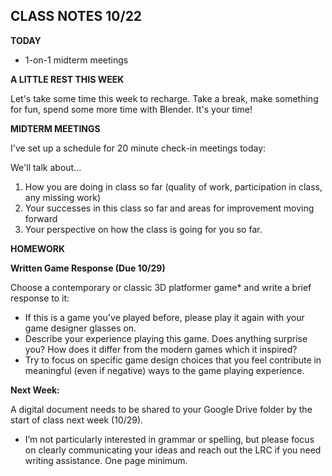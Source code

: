 ## CLASS NOTES 10/22

__TODAY__
- 1-on-1 midterm meetings

__A LITTLE REST THIS WEEK__

Let's take some time this week to recharge. Take a break, make something for fun, spend some more time with Blender. It's your time!

__MIDTERM MEETINGS__

I've set up a schedule for 20 minute check-in meetings today:

We'll talk about...
1. How you are doing in class so far (quality of work, participation in class, any missing work)
2. Your successes in this class so far and areas for improvement moving forward
3. Your perspective on how the class is going for you so far.

__HOMEWORK__

__Written Game Response (Due 10/29)__

Choose a contemporary or classic 3D platformer game* and write a brief response to it:
- If this is a game you've played before, please play it again with your game designer glasses on.
- Describe your experience playing this game. Does anything surprise you? How does it differ from the modern games which it inspired?
- Try to focus on specific game design choices that you feel contribute in meaningful (even if negative) ways to the game playing experience.

__Next Week:__

A digital document needs to be shared to your Google Drive folder by the start of class next week (10/29). 
- I’m not particularly interested in grammar or spelling, but please focus on clearly communicating your ideas and reach out the LRC if you need writing assistance. One page minimum.
